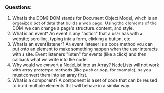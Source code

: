 ### Questions:
1. What is the DOM? DOM stands for Document Object Model, which is an organized set of data that builds a web page. Using the elements of the DOM, we can change a page's structure, content, and style.
2. What is an event? An event is any "action" that a user has with a website; scrolling, typing into a form, clicking a button, etc.
3. What is an event listener? An event listener is a code method you can put onto an element to make something happen when the user interacts with a site. Event listeners "listen" for events (like a click) and then callback what we write into the code.
4. Why would we convert a NodeList into an Array? NodeLists will not work with array prototype methods (like push or pop, for example), so you must convert them into an array first.
5. What is a component? A component is a set of code that can be reused to build multiple elements that will behave in a similar way. 
